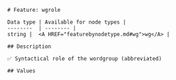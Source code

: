 <pre><code># Feature: wgrole

Data type | Available for node types |
--------  | -------- |
string |  &lt;A HREF="featurebynodetype.md#wg"&gt;wg&lt;/A&gt; |

## Description

✅ Syntactical role of the wordgroup (abbreviated)

## Values
</code></pre>
